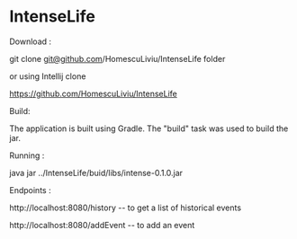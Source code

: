 # IntenseLife

Download : 

git clone git@github.com/HomescuLiviu/IntenseLife folder

or using Intellij clone

https://github.com/HomescuLiviu/IntenseLife


Build: 

The application is built using Gradle. The "build" task was used to build the jar.

Running : 

java jar ../IntenseLife/buid/libs/intense-0.1.0.jar

Endpoints :

http://localhost:8080/history -- to get a list of historical events

http://localhost:8080/addEvent -- to add an event
